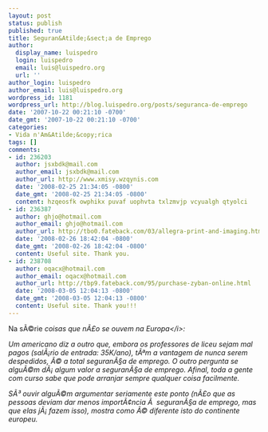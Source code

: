 ```yaml
---
layout: post
status: publish
published: true
title: Seguran&Atilde;&sect;a de Emprego
author:
  display_name: luispedro
  login: luispedro
  email: luis@luispedro.org
  url: ''
author_login: luispedro
author_email: luis@luispedro.org
wordpress_id: 1181
wordpress_url: http://blog.luispedro.org/posts/seguranca-de-emprego
date: '2007-10-22 00:21:10 -0700'
date_gmt: '2007-10-22 00:21:10 -0700'
categories:
- Vida n'Am&Atilde;&copy;rica
tags: []
comments:
- id: 236203
  author: jsxbdk@mail.com
  author_email: jsxbdk@mail.com
  author_url: http://www.xmisy.wzqynis.com
  date: '2008-02-25 21:34:05 -0800'
  date_gmt: '2008-02-25 21:34:05 -0800'
  content: hzqeosfk owphikx puvaf uophvta txlzmvjp vcyualgh qtyolci
- id: 236387
  author: ghjo@hotmail.com
  author_email: ghjo@hotmail.com
  author_url: http://tbo0.fateback.com/03/allegra-print-and-imaging.html
  date: '2008-02-26 18:42:04 -0800'
  date_gmt: '2008-02-26 18:42:04 -0800'
  content: Useful site. Thank you.
- id: 238708
  author: oqacx@hotmail.com
  author_email: oqacx@hotmail.com
  author_url: http://tbp9.fateback.com/95/purchase-zyban-online.html
  date: '2008-03-05 12:04:13 -0800'
  date_gmt: '2008-03-05 12:04:13 -0800'
  content: Useful site. Thank you!!!
---
```

<p>Na s&Atilde;&copy;rie <i>coisas que n&Atilde;&pound;o se ouvem na Europa<&#47;i>:
<p>Um americano diz a outro que, embora os professores de liceu sejam mal pagos (sal&Atilde;&iexcl;rio de entrada: 35K&#47;ano), t&Atilde;&ordf;m a vantagem de nunca serem despedidos, &Atilde;&copy; a total seguran&Atilde;&sect;a de emprego. O outro pergunta se algu&Atilde;&copy;m d&Atilde;&iexcl; algum valor a seguran&Atilde;&sect;a de emprego. Afinal, toda a gente com curso sabe que pode arranjar sempre qualquer coisa facilmente.
<p>S&Atilde;&sup3; ouvir algu&Atilde;&copy;m argumentar seriamente este ponto (n&Atilde;&pound;o que as pessoas deviam dar menos import&Atilde;&cent;ncia &Atilde;&nbsp; seguran&Atilde;&sect;a de emprego, mas que elas j&Atilde;&iexcl; fazem isso), mostra como &Atilde;&copy; diferente isto do continente europeu.</p>
